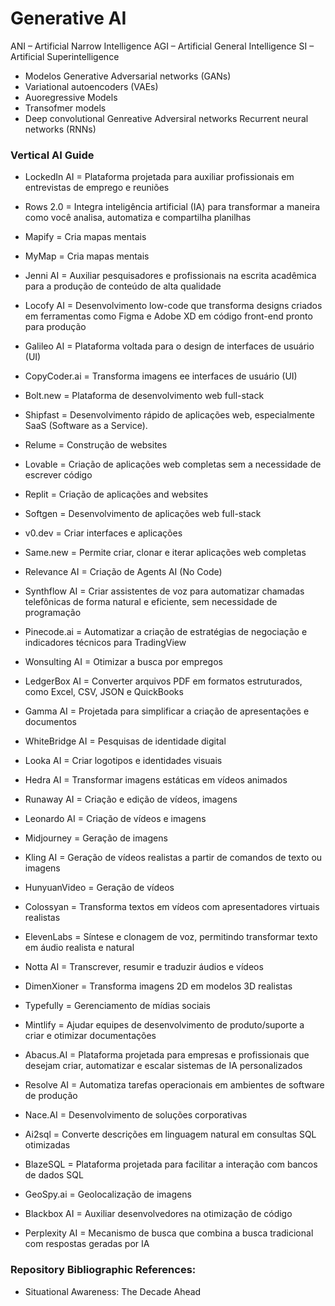 # Generative AI

ANI – Artificial Narrow Intelligence
AGI – Artificial General Intelligence
SI – Artificial Superintelligence
- Modelos Generative Adversarial networks (GANs)
- Variational autoencoders (VAEs)
- Auoregressive Models
- Transofmer models
- Deep convolutional Genreative Adversiral networks
Recurrent neural networks (RNNs)

### Vertical AI Guide

- LockedIn AI = Plataforma projetada para auxiliar profissionais em entrevistas de emprego e reuniões

- Rows 2.0 = Integra inteligência artificial (IA) para transformar a maneira como você analisa, automatiza e compartilha planilhas

- Mapify = Cria mapas mentais

- MyMap = Cria mapas mentais

- Jenni AI = Auxiliar pesquisadores e profissionais na escrita acadêmica para a produção de conteúdo de alta qualidade
  
- Locofy AI = Desenvolvimento low-code que transforma designs criados em ferramentas como Figma e Adobe XD em código front-end pronto para produção
  
- Galileo AI = Plataforma voltada para o design de interfaces de usuário (UI)

- CopyCoder.ai = Transforma imagens ee interfaces de usuário (UI) 

- Bolt.new = Plataforma de desenvolvimento web full-stack

- Shipfast = Desenvolvimento rápido de aplicações web, especialmente SaaS (Software as a Service).

- Relume = Construção de websites
  
- Lovable = Criação de aplicações web completas sem a necessidade de escrever código

- Replit = Criação de aplicações and websites

- Softgen = Desenvolvimento de aplicações web full-stack

- v0.dev = Criar interfaces e aplicações

- Same.new = Permite criar, clonar e iterar aplicações web completas

- Relevance AI = Criação de Agents AI (No Code)

- Synthflow AI = Criar assistentes de voz para automatizar chamadas telefônicas de forma natural e eficiente, sem necessidade de programação

- Pinecode.ai = Automatizar a criação de estratégias de negociação e indicadores técnicos para TradingView

- Wonsulting AI = Otimizar a busca por empregos

- LedgerBox AI = Converter arquivos PDF em formatos estruturados, como Excel, CSV, JSON e QuickBooks

- Gamma AI = Projetada para simplificar a criação de apresentações e documentos

- WhiteBridge AI = Pesquisas de identidade digital 

- Looka AI = Criar logotipos e identidades visuais

- Hedra AI = Transformar imagens estáticas em vídeos animados

- Runaway AI = Criação e edição de vídeos, imagens

- Leonardo AI = Criação de vídeos e imagens

- Midjourney = Geração de imagens

- Kling AI = Geração de vídeos realistas a partir de comandos de texto ou imagens

- HunyuanVideo = Geração de vídeos

- Colossyan = Transforma textos em vídeos com apresentadores virtuais realistas

- ElevenLabs = Síntese e clonagem de voz, permitindo transformar texto em áudio realista e natural

- Notta AI = Transcrever, resumir e traduzir áudios e vídeos

- DimenXioner = Transforma imagens 2D em modelos 3D realistas

- Typefully = Gerenciamento de mídias sociais

- Mintlify = Ajudar equipes de desenvolvimento de produto/suporte a criar e otimizar documentações

- Abacus.AI = Plataforma projetada para empresas e profissionais que desejam criar, automatizar e escalar sistemas de IA personalizados

- Resolve AI = Automatiza tarefas operacionais em ambientes de software de produção

- Nace.AI = Desenvolvimento de soluções corporativas

- Ai2sql = Converte descrições em linguagem natural em consultas SQL otimizadas

- BlazeSQL = Plataforma projetada para facilitar a interação com bancos de dados SQL

- GeoSpy.ai = Geolocalização de imagens

- Blackbox AI = Auxiliar desenvolvedores na otimização de código

- Perplexity AI = Mecanismo de busca que combina a busca tradicional com respostas geradas por IA

### Repository Bibliographic References:
- Situational Awareness: The Decade Ahead

